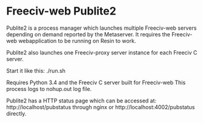Freeciv-web Publite2   
====================

Publite2 is a process manager which launches multiple Freeciv-web servers
depending on demand reported by the Metaserver. It requires the Freeciv-web
webapplication to be running on Resin to work. 

Publite2 also launches one Freeciv-proxy server instance for each 
Freeciv C server.

Start it like this:
./run.sh

Requires Python 3.4 and the Freeciv C server built for Freeciv-web
This process logs to nohup.out log file.

Publite2 has a HTTP status page which can be accessed at:
http://localhost/pubstatus through nginx or 
http://localhost:4002/pubstatus directly.

